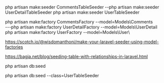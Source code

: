 php artisan make:seeder CommentsTableSeeder
--php artisan make:seeder UserDetailTableSeeder
php artisan make:seeder UserTableSeeder


php artisan make:factory CommentsFactory --model=Models\Comments\
---php artisan make:factory UserDetailFactory --model=Models\UserDetail\
php artisan make:factory UserFactory --model=Models\User\


https://scotch.io/@wisdomanthoni/make-your-laravel-seeder-using-model-factories

https://bagja.net/blog/seeding-table-with-relationships-in-laravel.html



 php artisan db:seed

 php artisan db:seed --class=UserTableSeeder
